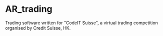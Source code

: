 # AR_trading

Trading software written for "CodeIT Suisse", a virtual trading competition organised by Credit Suisse, HK. 
